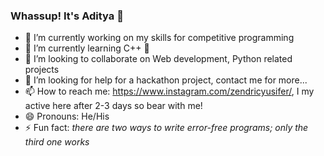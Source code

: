 ### Whassup! It's Aditya 👋

- 🔭 I’m currently working on my skills for competitive programming
- 🌱 I’m currently learning C++ 🤖
- 👯 I’m looking to collaborate on Web development, Python related projects
- 🤔 I’m looking for help for a hackathon project, contact me for more...
- 📫 How to reach me: https://www.instagram.com/zendricyusifer/, I my active here after 2-3 days so bear with me!
- 😄 Pronouns: He/His
- ⚡ Fun fact: *there are two ways to write error-free programs; only the third one works*

